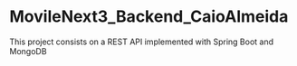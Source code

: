 # MovileNext3_Backend_CaioAlmeida

This project consists on a REST API implemented with Spring Boot and MongoDB
